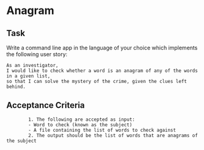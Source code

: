 # Anagram			

## Task
Write a command line app in the language of your choice which implements the following user story:

```
As an investigator,
I would like to check whether a word is an anagram of any of the words in a given list,
so that I can solve the mystery of the crime, given the clues left behind.
```
## Acceptance Criteria
			1. The following are accepted as input:
			- Word to check (known as the subject)
			- A file containing the list of words to check against
			2. The output should be the list of words that are anagrams of the subject
